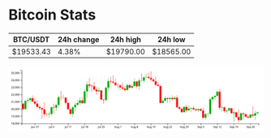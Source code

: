 # Bitcoin Stats

BTC/USDT|24h change|24h high|24h low|
|---|---|---|---|
|$19533.43|4.38%|$19790.00|$18565.00|

<img src="./chart.svg">
